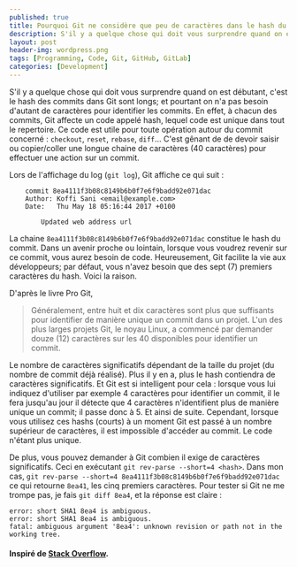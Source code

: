 ```yaml
---
published: true
title: Pourquoi Git ne considère que peu de caractères dans le hash du commit
description: S'il y a quelque chose qui doit vous surprendre quand on est débutant, c'est le hash des commits dans Git sont longs; et pourtant on n'a pas besoin d'autant de caractères pour identifier les commits.
layout: post
header-img: wordpress.png
tags: [Programming, Code, Git, GitHub, GitLab]
categories: [Development]
---
```


S'il y a quelque chose qui doit vous surprendre quand on est débutant, c'est le hash des commits dans Git sont longs; et pourtant on n'a pas besoin d'autant de caractères pour identifier les commits.<!--more--> En effet, à chacun des commits, Git affecte un code appelé hash, lequel code est unique dans tout le repertoire. Ce code est utile pour toute opération autour du commit concerné : `checkout`, `reset`, `rebase`, `diff`... C'est gênant de de devoir saisir ou copier/coller une longue chaine de caractères (40 caractères) pour effectuer une action sur un commit.

Lors de l'affichage du log (`git log`), Git affiche ce qui suit :

```
    commit 8ea4111f3b08c8149b6b0f7e6f9badd92e071dac
    Author: Koffi Sani <email@example.com>
    Date:   Thu May 18 05:16:44 2017 +0100

        Updated web address url

```
La chaine `8ea4111f3b08c8149b6b0f7e6f9badd92e071dac` constitue le hash du commit. Dans un avenir proche ou lointain, lorsque vous voudrez revenir sur ce commit, vous aurez besoin de code. Heureusement, Git facilite la vie aux développeurs; par défaut, vous n'avez besoin que des sept (7) premiers caractères du hash. Voici  la raison.


D'après le livre Pro Git, 

> Généralement, entre huit et dix caractères sont plus que suffisants pour identifier de manière unique un commit dans un projet. L'un des plus larges projets Git, le noyau Linux, a commencé par demander douze (12) caractères sur les 40 disponibles pour identifier un commit.

Le nombre de caractères significatifs dépendant de la taille du projet (du nombre de commit déjà réalisé). Plus il y en a, plus le hash contiendra de caractères significatifs. Et Git est si intelligent pour cela : lorsque vous lui indiquez d'utiliser par exemple 4 caractères pour identifier un commit, il le fera jusqu'au jour il détecte que 4 caractères n'identifient plus de manière unique un commit; il passe donc à 5. Et ainsi de suite. Cependant, lorsque vous utilisez ces hashs (courts) à un moment Git est passé à un nombre supérieur de caractères, il est impossible d'accéder au commit. Le code n'étant plus unique.

De plus, vous pouvez demander à Git combien il exige de caractères significatifs. Ceci en exécutant `git rev-parse --short=4 <hash>`. Dans mon cas, `git rev-parse --short=4 8ea4111f3b08c8149b6b0f7e6f9badd92e071dac` ce qui retourne `8ea41`, les cinq premiers caractères. Pour tester si Git ne me trompe pas, je fais `git diff 8ea4`, et la réponse est claire : 

```
error: short SHA1 8ea4 is ambiguous.
error: short SHA1 8ea4 is ambiguous.
fatal: ambiguous argument '8ea4': unknown revision or path not in the working tree.
```

#### Inspiré de [Stack Overflow](https://stackoverflow.com/q/18134627/3156582).